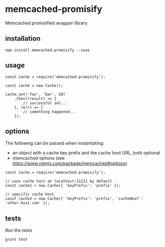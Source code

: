 # memcached-promisify

Memcached promisified wrapper library

## installation

```shell
npm install memcached-promisify --save
```

## usage
```shell
const Cache = require('memcached-promisify');

const cache = new Cache();

cache.set('foo', 'bar', 20)
    .then((result) => {
        // successful set...
    }, (err) => {
        // something happened...
    });
```

## options

The following can be passed when instantiating:

* an object with a cache key prefix and the cache host URL, both optional
* memcached options (see https://www.npmjs.com/package/memcached#options)

```shell
const Cache = require('memcached-promisify');

// uses cache host at localhost:11211 by default
const cache1 = new Cache({ 'keyPrefix': 'prefix' });

// specific cache host
const cache2 = new Cache({ 'keyPrefix': 'prefix', 'cacheHost': 'other.host.com' });
```

## tests

Run the tests
```shell
grunt test
```
